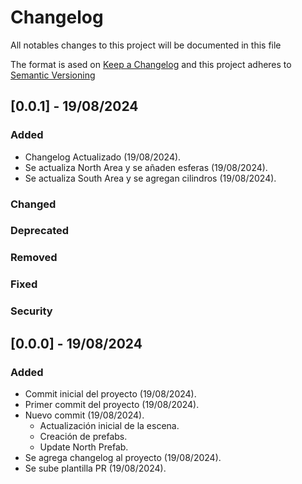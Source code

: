 # Changelog

All notables changes to this project will be documented in this file

The format is ased on [Keep a Changelog](https://keepachangelog.com/en/1.0.0/)
and this project adheres to [Semantic Versioning](https://https://semver.org/spec/v2.0.0.html)

## [0.0.1] - 19/08/2024

### Added

- Changelog Actualizado (19/08/2024).
- Se actualiza North Area y se añaden esferas (19/08/2024).
- Se actualiza South Area y se agregan cilindros (19/08/2024).

### Changed

### Deprecated

### Removed

### Fixed

### Security

## [0.0.0] - 19/08/2024

### Added 

- Commit inicial del proyecto (19/08/2024).
- Primer commit del proyecto (19/08/2024).
- Nuevo commit (19/08/2024).
    - Actualización inicial de la escena.
    - Creación de prefabs.
    - Update North Prefab.
- Se agrega changelog al proyecto (19/08/2024).
- Se sube plantilla PR (19/08/2024).